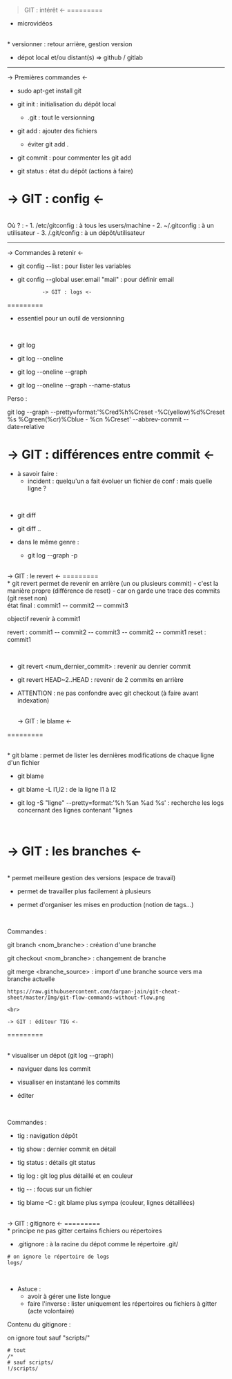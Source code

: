 
> GIT : intérêt <-
=========

* microvidéos

<br>
* versionner : retour arrière, gestion version

* dépot local et/ou distant(s) => github / gitlab


-------------------------------------------------

-> Premières commandes <-


* sudo apt-get install git

* git init : initialisation du dépôt local
	- .git : tout le versionning

* git add <nom fichier> : ajouter des fichiers
	- éviter git add .

* git commit : pour commenter les git add

* git status : état du dépôt (actions à faire)

-> GIT : config <-
=========

<br>
Où ? :
	- 1. /etc/gitconfig  : à tous les users/machine
	- 2. ~/.gitconfig  : à un utilisateur
	- 3. <dir_depot>/.git/config : à un dépôt/utilisateur

-------------------------------------------------

-> Commandes à retenir <-


* git config --list : pour lister les variables

* git config --global user.email "mail"  : pour définir email


			  -> GIT : logs <-
=========

* essentiel pour un outil de versionning
<br>

* git log

* git log --oneline

* git log --oneline --graph

* git log --oneline --graph --name-status

Perso :

git log --graph --pretty=format:'%Cred%h%Creset -%C(yellow)%d%Creset %s %Cgreen(%cr)%Cblue - %cn %Creset' --abbrev-commit --date=relative


	
-> GIT : différences entre commit <-
=========

* à savoir faire :
	- incident : quelqu'un a fait évoluer un fichier de conf : mais quelle ligne ?

<br>

* git diff <commit1> <commit2>

* git diff <branch1>..<branch2>

* dans le même genre :
	-	git log --graph -p

<br>
	-> GIT : le revert <-
=========

<br>
* git revert permet de revenir en arrière (un ou plusieurs commit)
	- c'est la manière propre (différence de reset)
		- car on garde une trace des commits (git reset non)

<br>
état final : 	commit1 -- commit2 -- commit3

objectif revenir à commit1

revert :      commit1 -- commit2 -- commit3 -- commit2 -- commit1
reset :				commit1

<br>

* git revert <num_dernier_commit> : revenir au denrier commit

* git revert HEAD~2..HEAD : revenir de 2 commits en arrière

* ATTENTION : ne pas confondre avec git checkout <fichier> (à faire avant indexation)

	<br>
	-> GIT : le blame <-
=========

<br>
* git blame : permet de lister les dernières modifications de chaque ligne d'un fichier

* git blame <fichier> 

* git blame -L l1,l2 <fichier>    : de la ligne l1 à l2

* git log -S "ligne" --pretty=format:'%h %an %ad %s'   : recherche les logs concernant des lignes contenant "lignes

	<br>
-> GIT : les branches <-
=========

<br>
* permet meilleure gestion des versions (espace de travail)

* permet de travailler plus facilement à plusieurs

* permet d'organiser les mises en production (notion de tags...)

<br>

Commandes :

git branch <nom_branche>   : création d'une branche

git checkout <nom_branche> : changement de branche

git merge <branche_source> : import d'une branche source vers ma branche actuelle

	https://raw.githubusercontent.com/darpan-jain/git-cheat-sheet/master/Img/git-flow-commands-without-flow.png
	
	<br>
	
	-> GIT : éditeur TIG <-
=========

<br>
* visualiser un dépot (git log --graph)

* naviguer dans les commit

* visualiser en instantané les commits

* éditer

<br>

Commandes :

* tig : navigation dépôt

* tig show : dernier commit en détail

* tig status : détails git status

* tig log : git log plus détaillé et en couleur

* tig -- <fichier> : focus sur un fichier

* tig blame -C <fichier> : git blame plus sympa (couleur, lignes détaillées)
<br>
	-> GIT : gitignore <-
=========

<br>
* principe ne pas gitter certains fichiers ou répertoires

* .gitignore : à la racine du dépot comme le répertoire .git/

```
# on ignore le répertoire de logs
logs/
```

<br>

* Astuce :
	- avoir à gérer une liste longue
	- faire l'inverse : lister uniquement les répertoires ou fichiers à gitter (acte volontaire)

Contenu du gitignore :

on ignore tout sauf "scripts/"

```
# tout
/*
# sauf scripts/
!/scripts/

```

